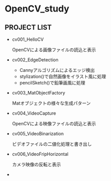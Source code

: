 # OpenCV_study

## PROJECT LIST

- cv001_HelloCV 

  OpenCVによる画像ファイルの読込と表示

- cv002_EdgeDetection

  - Cannyアルゴリズムによるエッジ検出
  - stylization()で自然画像をイラスト風に処理
  - pencilSketch()で鉛筆画風に処理

- cv003_MatObjectFactory

  Matオブジェクトの様々な生成パターン

- cv004_VideoCapture

  OpenCVによる映像ファイルの読込と表示

- cv005_VideoBinarization

  ビデオファイルの二値化処理と書き出し

- cv006_VideoFripHorizontal

  カメラ映像の反転と表示

- 

